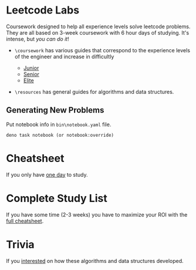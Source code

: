 # Leetcode Labs

Coursework designed to help all experience levels solve leetcode problems. They are all based on 3-week coursework with 6 hour days of studying. It's intense, but _you can do it_!

- `\coursework` has various guides that correspond to the experience levels of the engineer and increase in difficultly

  - [Junior](./coursework/guide-junior.md)
  - [Senior](./coursework/guide-senior.md)
  - [Elite](./coursework/guide-elite.md)

- `\resources` has general guides for algorithms and data structures.

## Generating New Problems

Put notebook info in `bin\notebook.yaml` file.

```console
deno task notebook (or notebook:override)
```

# Cheatsheet

If you only have [one day](./coursework/1day-cheatsheet.md) to study.

# Complete Study List

If you have some time (2-3 weeks) you have to maximize your ROI with the [full cheatsheet](./coursework/full-cheatsheet.md).

# Trivia

If you [interested](./coursework/trivia.md) on how these algorithms and data structures developed.
